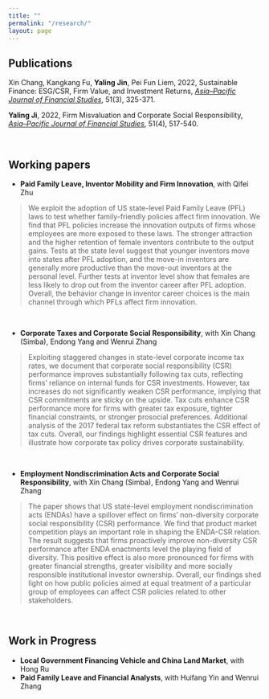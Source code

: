 ```yaml
---
title: ""
permalink: "/research/"
layout: page
---
```


## Publications

Xin Chang, Kangkang Fu, **Yaling Jin**, Pei Fun Liem, 2022, Sustainable Finance: ESG/CSR, Firm Value, and Investment Returns, [*Asia–Pacific Journal of Financial Studies*](https://doi.org/10.1111/ajfs.12379), 51(3), 325-371.

**Yaling Ji**, 2022, Firm Misvaluation and Corporate Social Responsibility, [*Asia–Pacific Journal of Financial Studies*](https://doi.org/10.1111/ajfs.12373), 51(4), 517-540.

&nbsp;
## Working papers

 - **Paid Family Leave, Inventor Mobility and Firm Innovation**, with Qifei Zhu
>
> We exploit the adoption of US state-level Paid Family Leave (PFL) laws to test whether family-friendly policies affect firm innovation. We find that PFL policies increase the innovation outputs of firms whose employees are more exposed to these laws. The stronger attraction and the higher retention of female inventors contribute to the output gains. Tests at the state level suggest that younger inventors move into states after PFL adoption, and the move-in inventors are generally more productive than the move-out inventors at the personal level. Further tests at inventor level show that females are less likely to drop out from the inventor career after PFL adoption. Overall, the behavior change in inventor career choices is the main channel through which PFLs affect firm innovation.

&nbsp;
 - **Corporate Taxes and Corporate Social Responsibility**, with Xin Chang (Simba), Endong Yang and Wenrui Zhang
>
> Exploiting staggered changes in state-level corporate income tax rates, we document that corporate social responsibility (CSR) performance improves substantially following tax cuts, reflecting firms’ reliance on internal funds for CSR investments. However, tax increases do not significantly weaken CSR performance, implying that CSR commitments are sticky on the upside. Tax cuts enhance CSR performance more for firms with greater tax exposure, tighter financial constraints, or stronger prosocial preferences. Additional analysis of the 2017 federal tax reform substantiates the CSR
effect of tax cuts. Overall, our findings highlight essential CSR features and illustrate how corporate tax policy drives corporate sustainability.

&nbsp;
 - **Employment Nondiscrimination Acts and Corporate Social Responsibility**, with Xin Chang (Simba), Endong Yang and Wenrui Zhang
>
> The paper shows that US state-level employment nondiscrimination acts (ENDAs) have a spillover effect on firms’ non-diversity corporate social responsibility (CSR) performance. We find that product market competition plays an important role in shaping the ENDA-CSR relation. The result suggests that firms proactively improve non-diversity CSR performance after ENDA enactments level the playing field of diversity. This positive effect is also more pronounced for firms with greater financial strengths, greater visibility and more socially responsible institutional investor ownership. Overall, our findings shed light on how public policies aimed at equal treatment of a particular group of employees can affect CSR policies related to other stakeholders.

&nbsp;
## Work in Progress
 - **Local Government Financing Vehicle and China Land Market**, with Hong Ru
 - **Paid Family Leave and Financial Analysts**, with Huifang Yin and Wenrui Zhang
